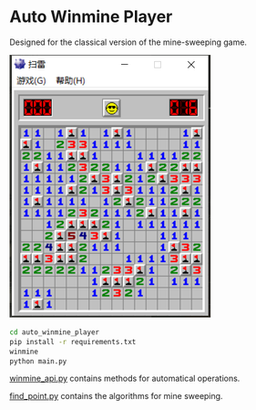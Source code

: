 # Auto Winmine Player
Designed for the classical version of the mine-sweeping game.

![](sight.png)
``` bash
cd auto_winmine_player
pip install -r requirements.txt
winmine
python main.py
```
[winmine_api.py](winmine_api.py) contains methods for automatical operations.

[find_point.py](find_point.py) contains the algorithms for mine sweeping.